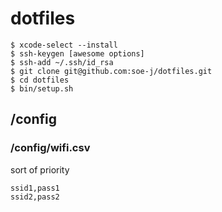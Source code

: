 # dotfiles
~~~
$ xcode-select --install
$ ssh-keygen [awesome options]
$ ssh-add ~/.ssh/id_rsa
$ git clone git@github.com:soe-j/dotfiles.git
$ cd dotfiles
$ bin/setup.sh
~~~

## /config
### /config/wifi.csv
sort of priority
~~~csv
ssid1,pass1
ssid2,pass2
~~~
